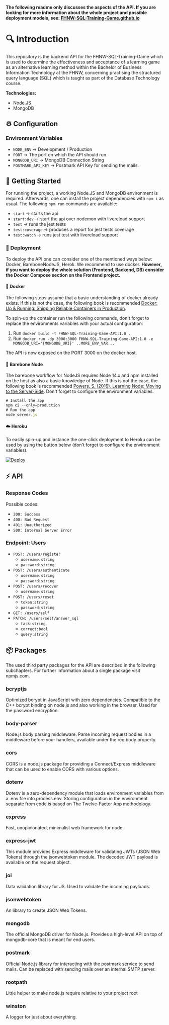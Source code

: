 **The following readme only discusses the aspects of the API. If you are looking for more information about the whole project and possible deployment models, see: [FHNW-SQL-Training-Game.github.io](https://gitlab.fhnw.ch/elzbieta.pustulka/FHNW-SQL-Training-Game.github.io)**

# 🔍 Introduction
This repository is the backend API for the FHNW-SQL-Training-Game which is used to determine the effectiveness and acceptance of a learning game as an alternative learning method within the Bachelor of Business Information Technology at the FHNW, concerning practising the structured query language (SQL) which is taught as part of the Database Technology course.

**Technologies:**
- Node.JS
- MongoDB

## ⚙️ Configuration
### Environment Variables
* `NODE_ENV` -> Development / Production
* `PORT` -> The port on which the API should run
* `MONGODB_URI` -> MongoDB Connection String
* `POSTMARK_API_KEY` -> Postmark API Key for sending the mails.

## 💾 Getting Started
For running the project, a working Node.JS and MongoDB environment is required. Afterwards, one can install the project dependencies with `npm i` as usual.
The following `npm run` commands are available:
- `start` -> starts the api
- `start:dev` -> start the api over nodemon with livereload support
- `test` -> runs the jest tests
- `test:coverage` -> produces a report for jest tests coverage
- `test:watch` -> runs jest test with livereload support

### 🔮 Deployment
To deploy the API one can consider one of the mentioned ways below: Docker, BareboneNodeJS, Herok. We recommend to use docker.
**However, if you want to deploy the whole solution (Frontend, Backend, DB) consider the Docker Compose section on the Frontend project.**

#### 🐋 Docker
The following steps assume that a basic understanding of docker already exists. If this is not the case, the following book is recommended [Docker: Up & Running: Shipping Reliable Containers in Production](https://www.oreilly.com/library/view/docker-up/9781492036722/).

To spin-up the container run the following commands, don't forget to replace the environments variables with your actual configuration:

1. Run `docker build -t FHNW-SQL-Training-Game-API:1.0 .`
2. Run `docker run -dp 3000:3000 FHNW-SQL-Training-Game-API:1.0 -e MONGODB_URI='{MONGODB_URI}' ..MORE_ENV_VAR...`

The API is now exposed on the PORT 3000 on the docker host.

#### 👣 Barebone Node
The barebone workflow for NodeJS requires Node 14.x and npm installed on the host as also a basic knowledge of Node. If this is not the case, the following book is recommended [Powers, S. (2016). Learning Node: Moving to the Server-Side](https://www.oreilly.com/library/view/learning-node-2nd/9781491943113/). Don't forget to configure the environment variables.

```js
# Install the app
npm ci --only=production
# Run the app
node server.js
```

#### ☁️ Heroku
To easily spin-up and instance the one-click deployment to Heroku can be used by using the button below (don't forget to configure the environment variables).

[![Deploy](https://www.herokucdn.com/deploy/button.svg)](https://heroku.com/deploy?template=https://github.com/FHNW-SQL-Training-Game/FHNW-SQL-Training-Game-API)

## ⚡ API

### Response Codes
Possible codes: 
* `200: Success`
* `400: Bad Request`
* `401: Unauthorized`
* `500: Internal Server Error`


### Endpoint: Users
* `POST: /users/register`
  * `username:string`
  * `password:string`
* `POST: /users/authenticate`
  * `username:string`
  * `password:string`
* `POST: /users/recover`
  * `username:string`
* `POST: /users/reset`
  * `token:string`
  * `password:string`
* `GET: /users/self`
* `PATCH: /users/self/answer_sql`
  * `task:string`
  * `correct:bool`
  * `query:string`



## 📦 Packages
The used third party packages for the API are described in the following subchapters. For further information about a single package visit npmjs.com.

### bcryptjs
Optimized bcrypt in JavaScript with zero dependencies. Compatible to the C++ bcrypt binding on node.js and also working in the browser.
Used for the password encryption.

### body-parser
Node.js body parsing middleware.
Parse incoming request bodies in a middleware before your handlers, available under the req.body property.

### cors
CORS is a node.js package for providing a Connect/Express middleware that can be used to enable CORS with various options.

### dotenv
Dotenv is a zero-dependency module that loads environment variables from a .env file into process.env. Storing configuration in the environment separate from code is based on The Twelve-Factor App methodology.

### express
Fast, unopinionated, minimalist web framework for node.

### express-jwt
This module provides Express middleware for validating JWTs (JSON Web Tokens) through the jsonwebtoken module. The decoded JWT payload is available on the request object.

### joi
Data validation library for JS. Used to validate the incoming payloads.

### jsonwebtoken
An library to create JSON Web Tokens.

### mongodb
The official MongoDB driver for Node.js. Provides a high-level API on top of mongodb-core that is meant for end users.

### postmark
Official Node.js library for interacting with the postmark service to send mails. Can be replaced with sending mails over an internal SMTP server.

### rootpath
Little helper to make node.js require relative to your project root

### winston
A logger for just about everything.
